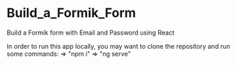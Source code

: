 # Build_a_Formik_Form

Build a Formik form with Email and Password using React

In order to run this app locally, you may want to clone the repository and run some commands:
  => "npm i"
  => "ng serve"
